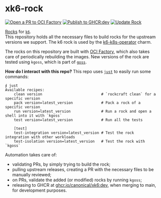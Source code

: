 # xk6-rock

[![Open a PR to OCI Factory](https://github.com/canonical/xk6-rock/actions/workflows/rock-release-oci-factory.yaml/badge.svg)](https://github.com/canonical/xk6-rock/actions/workflows/rock-release-oci-factory.yaml)
[![Publish to GHCR:dev](https://github.com/canonical/xk6-rock/actions/workflows/rock-release-dev.yaml/badge.svg)](https://github.com/canonical/xk6-rock/actions/workflows/rock-release-dev.yaml)
[![Update Rock](https://github.com/canonical/xk6-rock/actions/workflows/rock-update.yaml/badge.svg)](https://github.com/canonical/xk6-rock/actions/workflows/rock-update.yaml)

[Rocks](https://canonical-rockcraft.readthedocs-hosted.com/en/latest/) for [`k6`](https://k6.io/).  
This repository holds all the necessary files to build rocks for the upstream versions we support. The k6 rock is used by the [k6-k8s-operator](https://github.com/canonical/k6-k8s-operator) charm.

The rocks on this repository are built with [OCI Factory](https://github.com/canonical/oci-factory/), which also takes care of periodically rebuilding the images. New versions of the rock are tested using `kgoss`, which is part of [`goss`](https://github.com/goss-org/goss).

**How do I interact with this repo?** This repo uses [`just`](https://github.com/casey/just) to easily run some commands:
```
∮ just
Available recipes:
    clean version                           # `rockcraft clean` for a specific version
    pack version=latest_version             # Pack a rock of a specific version
    run version=latest_version              # Run a rock and open a shell into it with `kgoss`
    test version=latest_version             # Run all the tests

    [test]
    test-integration version=latest_version # Test the rock integration with other workloads
    test-isolation version=latest_version   # Test the rock with `kgoss`
```

Automation takes care of:
* validating PRs, by simply trying to build the rock;
* pulling upstream releases, creating a PR with the necessary files to be manually reviewed;
* on PRs, validate the added (or modified) rocks by running `kgoss`;
* releasing to GHCR at [ghcr.io/canonical/xk6:dev](https://ghcr.io/canonical/xk6:dev), when merging to main, for development purposes.

